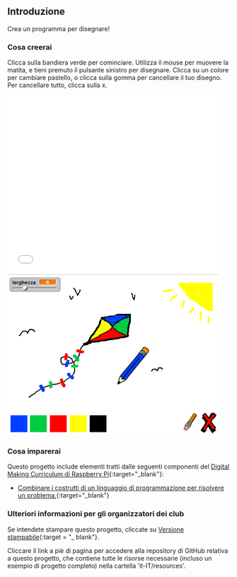 ## Introduzione

Crea un programma per disegnare!

### Cosa creerai

Clicca sulla bandiera verde per cominciare. Utilizza il mouse per muovere la matita, e tieni premuto il pulsante sinistro per disegnare. Clicca su un colore per cambiare pastello, o clicca sulla gomma per cancellare il tuo disegno. Per cancellare tutto, clicca sulla x.

<div class="scratch-preview">
  <iframe allowtransparency="true" width="485" height="402" src="//scratch.mit.edu/projects/embed/219860138/?autostart=false" frameborder="0"></iframe>
  <img src="images/paint-final.png">
</div>

### Cosa imparerai

Questo progetto include elementi tratti dalle seguenti componenti del [Digital Making Curriculum di Raspberry Pi](http://rpf.io/curriculum){:target="_blank"}:

+ [Combinare i costrutti di un linguaggio di programmazione per risolvere un problema.](https://www.raspberrypi.org/curriculum/programming/builder){:target="_blank"}

### Ulteriori informazioni per gli organizzatori dei club

Se intendete stampare questo progetto, cliccate su [Versione stampabile](https://projects.raspberrypi.org/it-IT/projects/paint-box/print){:target = "_ blank"}.

Cliccare il link a piè di pagina per accedere alla repository di GitHub relativa a questo progetto, che contiene tutte le risorse necessarie (incluso un esempio di progetto completo) nella cartella 'it-IT/resources'.